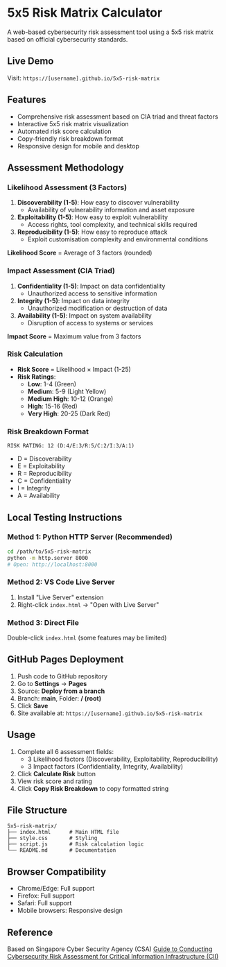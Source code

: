 # 5x5 Risk Matrix Calculator 

A web-based cybersecurity risk assessment tool using a 5x5 risk matrix based on official cybersecurity standards.

## Live Demo
Visit: `https://[username].github.io/5x5-risk-matrix`

## Features
- Comprehensive risk assessment based on CIA triad and threat factors
- Interactive 5x5 risk matrix visualization
- Automated risk score calculation
- Copy-friendly risk breakdown format
- Responsive design for mobile and desktop

## Assessment Methodology

### Likelihood Assessment (3 Factors)
1. **Discoverability (1-5)**: How easy to discover vulnerability
   - Availability of vulnerability information and asset exposure
2. **Exploitability (1-5)**: How easy to exploit vulnerability
   - Access rights, tool complexity, and technical skills required
3. **Reproducibility (1-5)**: How easy to reproduce attack
   - Exploit customisation complexity and environmental conditions

**Likelihood Score** = Average of 3 factors (rounded)

### Impact Assessment (CIA Triad)
1. **Confidentiality (1-5)**: Impact on data confidentiality
   - Unauthorized access to sensitive information
2. **Integrity (1-5)**: Impact on data integrity
   - Unauthorized modification or destruction of data
3. **Availability (1-5)**: Impact on system availability
   - Disruption of access to systems or services

**Impact Score** = Maximum value from 3 factors

### Risk Calculation
- **Risk Score** = Likelihood × Impact (1-25)
- **Risk Ratings**:
  - **Low**: 1-4 (Green)
  - **Medium**: 5-9 (Light Yellow)
  - **Medium High**: 10-12 (Orange)
  - **High**: 15-16 (Red)
  - **Very High**: 20-25 (Dark Red)

### Risk Breakdown Format
```
RISK RATING: 12 (D:4/E:3/R:5/C:2/I:3/A:1)
```
- D = Discoverability
- E = Exploitability
- R = Reproducibility
- C = Confidentiality
- I = Integrity
- A = Availability

## Local Testing Instructions

### Method 1: Python HTTP Server (Recommended)
```bash
cd /path/to/5x5-risk-matrix
python -m http.server 8000
# Open: http://localhost:8000
```

### Method 2: VS Code Live Server
1. Install "Live Server" extension
2. Right-click `index.html` → "Open with Live Server"

### Method 3: Direct File
Double-click `index.html` (some features may be limited)

## GitHub Pages Deployment

1. Push code to GitHub repository
2. Go to **Settings** → **Pages**
3. Source: **Deploy from a branch**
4. Branch: **main**, Folder: **/ (root)**
5. Click **Save**
6. Site available at: `https://[username].github.io/5x5-risk-matrix`

## Usage

1. Complete all 6 assessment fields:
   - 3 Likelihood factors (Discoverability, Exploitability, Reproducibility)
   - 3 Impact factors (Confidentiality, Integrity, Availability)
2. Click **Calculate Risk** button
3. View risk score and rating
4. Click **Copy Risk Breakdown** to copy formatted string

## File Structure
```
5x5-risk-matrix/
├── index.html      # Main HTML file
├── style.css       # Styling
├── script.js       # Risk calculation logic
└── README.md       # Documentation
```

## Browser Compatibility
- Chrome/Edge: Full support
- Firefox: Full support
- Safari: Full support
- Mobile browsers: Responsive design

## Reference
Based on Singapore Cyber Security Agency (CSA) [Guide to Conducting Cybersecurity Risk Assessment for Critical Information Infrastructure (CII)](https://isomer-user-content.by.gov.sg/36/016e3838-a9e5-4c6e-a037-546e8b7ad684/Guide-to-Conducting-Cybersecurity-Risk-Assessment-for-CII.pdf)
